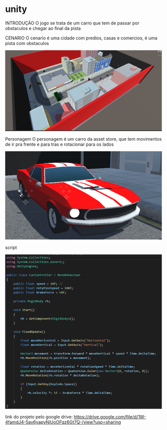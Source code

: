 # unity
INTRODUÇÃO
O jogo se trata de um carro que tem de passar por obstaculos e chegar ao final da pista




CENARIO
O cenario é uma cidade com predios, casas e comercios, é uma pista com obstaculos




<img src="img/cenario.png">



Personagem
O personagem é um carro da asset store, que tem movimentos de ir pra frente e para tras e rotacionar para os lados





<img src="img/carro.png">




script





<img src="img/script.png">





link do projeto pelo google drive: https://drive.google.com/file/d/1W-4famdJ4-5ay6yapyNjUoOFqz6Gt7Q-/view?usp=sharing
